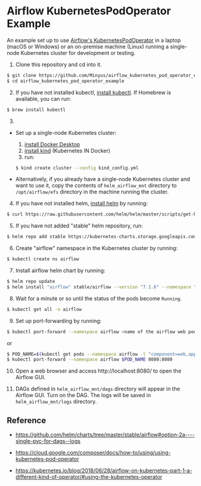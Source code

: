 # Airflow KubernetesPodOperator Example

An example set up to use 
[Airflow's KubernetesPodOperator](https://airflow.apache.org/docs/stable/_api/airflow/contrib/operators/kubernetes_pod_operator/index.html#airflow.contrib.operators.kubernetes_pod_operator.KubernetesPodOperator._set_resources) in a laptop (macOS or Windows) or an on-premise machine (Linux) running a single-node Kubernetes cluster for development or testing.

1. Clone this repository and cd into it. 

```bash
$ git clone https://github.com/Minyus/airflow_kubernetes_pod_operator_example.git
$ cd airflow_kubernetes_pod_operator_example
```

2. If you have not installed kubectl, [install kubectl](https://kubernetes.io/docs/tasks/tools/install-kubectl/). If Homebrew is available, you can run:

```bash
$ brew install kubectl
```

3. 

  - Set up a single-node Kubernetes cluster:

    1. [install Docker Desktop](https://docs.docker.com/desktop/#download-and-install)
    2. [install kind](https://kind.sigs.k8s.io/docs/user/quick-start/#installation) (Kubernetes IN Docker)
    3. run:

    ```bash
    $ kind create cluster --config kind_config.yml
    ```

  - Alternatively, if you already have a single-node Kubernetes cluster and want to use it, copy the contents of `helm_airflow_mnt` directory to `/opt/airflow/efs` directory in the machine running the cluster.


4. If you have not installed helm, [install helm](https://helm.sh/docs/intro/install/) by running: 

```bash
$ curl https://raw.githubusercontent.com/helm/helm/master/scripts/get-helm-3 | bash
```

5. If you have not added "stable" helm repository, run:

```bash
$ helm repo add stable https://kubernetes-charts.storage.googleapis.com/
```

6. Create "airflow" namespace in the Kubernetes cluster by running:

```bash
$ kubectl create ns airflow
```

7. Install airflow helm chart by running:

```bash
$ helm repo update
$ helm install "airflow" stable/airflow --version "7.1.6" --namespace "airflow" --values helm_airflow_values.yml
```

8. Wait for a minute or so until the status of the pods become `Running`.

```bash
$ kubectl get all -n airflow
```

9. Set up port-forwarding by running:

```bash
$ kubectl port-forward --namespace airflow <name of the airflow web pod> 8080:8080
```

or

```bash
$ POD_NAME=$(kubectl get pods --namespace airflow -l "component=web,app=airflow" -o jsonpath="{.items[0].metadata.name}")
$ kubectl port-forward --namespace airflow $POD_NAME 8080:8080
```

10. Open a web browser and access http://localhost:8080/ to open the Airflow GUI.

11. DAGs defined in `helm_airflow_mnt/dags` directory will appear in the Airflow GUI. Turn on the DAG. The logs will be saved in `helm_airflow_mnt/logs` directory.


## Reference

- https://github.com/helm/charts/tree/master/stable/airflow#option-2a----single-pvc-for-dags--logs

- https://cloud.google.com/composer/docs/how-to/using/using-kubernetes-pod-operator

- https://kubernetes.io/blog/2018/06/28/airflow-on-kubernetes-part-1-a-different-kind-of-operator/#using-the-kubernetes-operator
